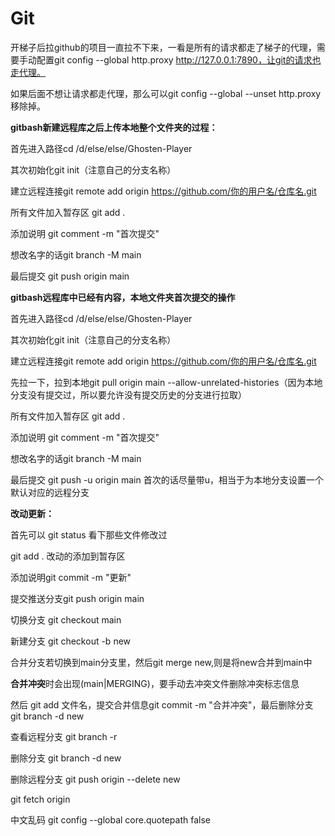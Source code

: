 # Git

开梯子后拉github的项目一直拉不下来，一看是所有的请求都走了梯子的代理，需要手动配置git config --global http.proxy http://127.0.0.1:7890，让git的请求也走代理。

如果后面不想让请求都走代理，那么可以git config --global --unset http.proxy移除掉。



**gitbash新建远程库之后上传本地整个文件夹的过程：**

首先进入路径cd /d/else/else/Ghosten-Player 

其次初始化git init（注意自己的分支名称）

建立远程连接git remote add origin https://github.com/你的用户名/仓库名.git

所有文件加入暂存区 git add .

添加说明 git comment -m "首次提交"

想改名字的话git branch -M main

最后提交 git push origin main



**gitbash远程库中已经有内容，本地文件夹首次提交的操作**

首先进入路径cd /d/else/else/Ghosten-Player 

其次初始化git init（注意自己的分支名称）

建立远程连接git remote add origin https://github.com/你的用户名/仓库名.git

先拉一下，拉到本地git pull origin main --allow-unrelated-histories（因为本地分支没有提交过，所以要允许没有提交历史的分支进行拉取）



所有文件加入暂存区 git add .

添加说明 git comment -m "首次提交"

想改名字的话git branch -M main

最后提交 git push -u origin main 首次的话尽量带u，相当于为本地分支设置一个默认对应的远程分支



**改动更新：**

首先可以 git status 看下那些文件修改过

git add . 改动的添加到暂存区

添加说明git commit -m "更新"

提交推送分支git push origin main





切换分支 git checkout main

新建分支 git checkout -b new

合并分支若切换到main分支里，然后git merge new,则是将new合并到main中

**合并冲突**时会出现(main|MERGING)，要手动去冲突文件删除冲突标志信息

然后 git add 文件名，提交合并信息git commit -m "合并冲突"，最后删除分支 git branch -d new 

 查看远程分支 git branch -r

删除分支 git branch -d new

删除远程分支 git push origin --delete  new 

git fetch origin



中文乱码 git config --global core.quotepath false

